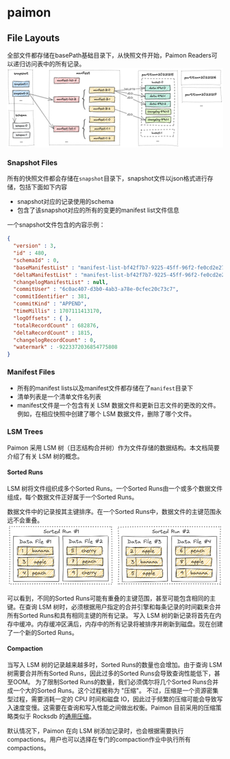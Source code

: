 # paimon

## File Layouts
全部文件都存储在basePath基础目录下，从快照文件开始，Paimon Readers可以递归访问表中的所有记录。
![file-layout.png](file-layout.png)


### Snapshot Files
所有的快照文件都会存储在`snapshot`目录下，snapshot文件以json格式进行存储，包括下面如下内容
- snapshot对应的记录使用的schema
- 包含了该snapshot对应的所有的变更的manifest list文件信息

一个snapshot文件包含的内容示例：
```json
{
  "version" : 3,
  "id" : 480,
  "schemaId" : 0,
  "baseManifestList" : "manifest-list-bf42f7b7-9225-45ff-96f2-fe0cd2e27392-870",
  "deltaManifestList" : "manifest-list-bf42f7b7-9225-45ff-96f2-fe0cd2e27392-871",
  "changelogManifestList" : null,
  "commitUser" : "6c0ac407-d3b0-4ab3-a78e-0cfec20c73c7",
  "commitIdentifier" : 381,
  "commitKind" : "APPEND",
  "timeMillis" : 1707111413170,
  "logOffsets" : { },
  "totalRecordCount" : 682876,
  "deltaRecordCount" : 1815,
  "changelogRecordCount" : 0,
  "watermark" : -9223372036854775808
}
```

### Manifest Files
- 所有的manifest lists以及manifest文件都存储在了`manifest`目录下
- 清单列表是一个清单文件名列表
- manifest文件是一个包含有关 LSM 数据文件和更新日志文件的更改的文件。例如，在相应快照中创建了哪个 LSM 数据文件，删除了哪个文件。

### LSM Trees
Paimon 采用 LSM 树（日志结构合并树）作为文件存储的数据结构。本文档简要介绍了有关 LSM 树的概念。

#### Sorted Runs
LSM 树将文件组织成多个Sorted Runs。一个Sorted Runs由一个或多个数据文件组成，每个数据文件正好属于一个Sorted Runs。

数据文件中的记录按其主键排序。在一个Sorted Runs中，数据文件的主键范围永远不会重叠。
![sorted-runs.png](sorted-runs.png)

可以看到，不同的Sorted Runs可能有重叠的主键范围，甚至可能包含相同的主键。在查询 LSM 树时，必须根据用户指定的合并引擎和每条记录的时间戳来合并所有Sorted Runs和具有相同主键的所有记录。
写入 LSM 树的新记录将首先在内存中缓冲。内存缓冲区满后，内存中的所有记录将被排序并刷新到磁盘。现在创建了一个新的Sorted Runs。

#### Compaction
当写入 LSM 树的记录越来越多时，Sorted Runs的数量也会增加。由于查询 LSM 树需要合并所有Sorted Runs，因此过多的Sorted Runs会导致查询性能低下，甚至OOM。
为了限制Sorted Runs的数量，我们必须偶尔将几个Sorted Runs合并成一个大的Sorted Runs。这个过程被称为 "压缩"。
不过，压缩是一个资源密集型过程，需要消耗一定的 CPU 时间和磁盘 IO，因此过于频繁的压缩可能会导致写入速度变慢。这需要在查询和写入性能之间做出权衡。Paimon 目前采用的压缩策略类似于 Rocksdb 的[通用压缩](https://github.com/facebook/rocksdb/wiki/Universal-Compaction)。

默认情况下，Paimon 在向 LSM 树添加记录时，也会根据需要执行compactions。用户也可以选择在专门的compaction作业中执行所有compactions。

